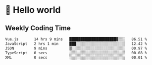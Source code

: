 # 🍻 Hello world

## Weekly Coding Time
<!--START_SECTION:waka-->

```txt
Vue.js       14 hrs 9 mins   █████████████████████▓░░░   86.51 %
JavaScript   2 hrs 1 min     ███░░░░░░░░░░░░░░░░░░░░░░   12.42 %
JSON         9 mins          ▒░░░░░░░░░░░░░░░░░░░░░░░░   00.97 %
TypeScript   0 secs          ░░░░░░░░░░░░░░░░░░░░░░░░░   00.08 %
XML          0 secs          ░░░░░░░░░░░░░░░░░░░░░░░░░   00.01 %
```

<!--END_SECTION:waka-->
